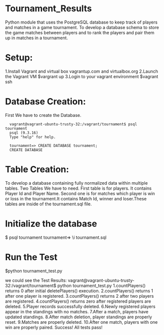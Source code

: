# Tournament_Results
Python module that uses the PostgreSQL database to keep track of players and matches in a game tournament.
To develop a database schema to store the game matches between players and to rank the players and pair them up in matches in a tournament.

# Setup: 
   1.Install Vagrant and virtual box
     vagrantup.com and virtualbox.org
   2.Launch the Vagrant VM 
      $vargrant up
   3.Login to your vagrant environment 
      $vagrant ssh
      
# Database Creation:
   First We have to create the Database.
   
      vagrant@vagrant-ubuntu-trusty-32:/vagrant/tournament$ psql tournament
      psql (9.3.16)
      Type "help" for help.

      tournament=> CREATE DATABASE tournament;
      CREATE DATABASE
    
# Table Creation: 
   To develop a database containing fully normalized data within multiple tables. 
   Two Tables We have to need. First table is for players. It contains Player Id and Player Name. 
   Second one is for matches which player is win or loss in the tournament.It contains Match Id, winner and loser.These tables are inside    of the tournament.sql file.
   
# Initialize the database

   $ psql tournament
   tournament=> \i tournament.sql
# Run the Test

   $python tournament_test.py
   
   we could see the Test Results:
     vagrant@vagrant-ubuntu-trusty-32:/vagrant/tournament$ python tournament_test.py
   1.countPlayers() returns 0 after initial deletePlayers() execution.
   2.countPlayers() returns 1 after one player is registered.
   3.countPlayers() returns 2 after two players are registered.
   4.countPlayers() returns zero after registered players are deleted.
   5.Player records successfully deleted.
   6.Newly registered players appear in the standings with no matches.
   7.After a match, players have updated standings.
   8.After match deletion, player standings are properly reset.
   9.Matches are properly deleted.
   10.After one match, players with one win are properly paired.
   Success!  All tests pass!
